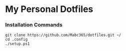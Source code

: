 # My Personal Dotfiles
### Installation Commands
```
git clone https://github.com/Mabc365/dotfiles.git ~/
cd .config
./setup.ps1
```
